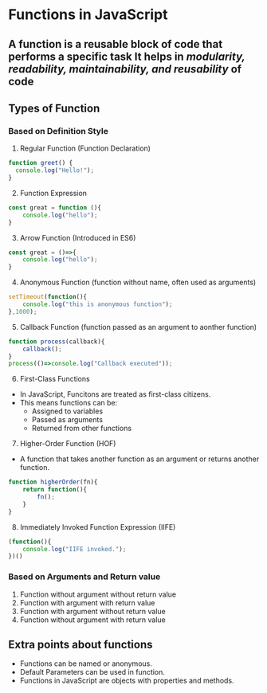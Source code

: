 # Functions in JavaScript

A function is a reusable block of code that performs a specific task
It helps in *modularity, readability, maintainability, and reusability* of code
---

## Types of Function

### Based on Definition Style

1. Regular Function (Function Declaration)

```js
function greet() {
  console.log("Hello!");
}
```

2. Function Expression

```js
const great = function (){
    console.log("hello");
}
```

3. Arrow Function (Introduced in ES6)

```js
const great = ()=>{
    console.log("hello");
}
```

4. Anonymous Function (function without name, often used as arguments)

```js
setTimeout(function(){
    console.log("this is anonymous function");
},1000);
```

5. Callback Function (function passed as an argument to aonther function)

```js
function process(callback){
    callback();
}
process(()=>console.log("Callback executed"));
```

6. First-Class Functions

- In JavaScript, Funcitons are treated as first-class citizens.
- This means functions can be:
  - Assigned to variables
  - Passed as arguments
  - Returned from other functions

7. Higher-Order Function (HOF)

- A function that takes another function as an argument or returns another function.

```js
function higherOrder(fn){
    return function(){
        fn();
    }
}
```

8. Immediately Invoked Function Expression (IIFE)

```js
(function(){
    console.log("IIFE invoked.");
})()
```

### Based on Arguments and Return value

1. Function without argument without return value
2. Function with argument with return value
3. Function with argument without return value
4. Function without argument with return value

## Extra points about functions

- Functions can be named or anonymous.
- Default Parameters can be used in function.
- Functions in JavaScript are objects with properties and methods.
